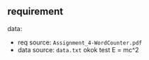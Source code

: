 ## requirement

data: 

- req source: `Assignment_4-WordCounter.pdf`
- data source: `data.txt`
okok
test
E = mc^2
